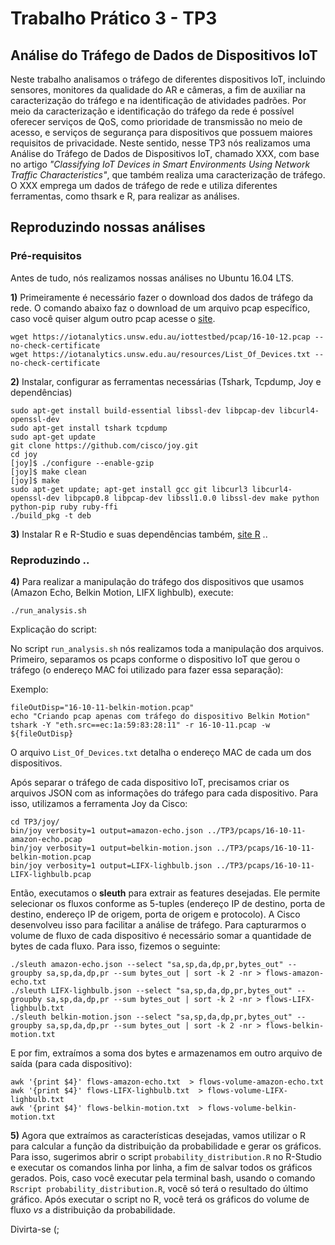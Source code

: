 # Trabalho Prático 3 - TP3
 
## Análise do Tráfego de Dados de Dispositivos IoT

Neste trabalho analisamos o tráfego de diferentes dispositivos IoT, incluindo sensores, monitores da qualidade do AR e câmeras, a fim de auxiliar na caracterização do tráfego e na identificação de atividades padrões. Por meio da caracterização e identificação do tráfego da rede é possível oferecer serviços de QoS, como prioridade de transmissão no meio de acesso, e serviços de segurança para dispositivos que possuem maiores requisitos de privacidade. Neste sentido, nesse TP3 nós realizamos uma Análise do Tráfego de Dados de Dispositivos IoT, chamado XXX, com base no artigo *"Classifying IoT Devices in Smart Environments Using Network Traffic Characteristics"*, que também realiza uma caracterização de tráfego. O XXX emprega um dados de tráfego de rede e utiliza diferentes ferramentas, como thsark e R, para realizar as análises.


## Reproduzindo nossas análises

### Pré-requisitos

Antes de tudo, nós realizamos nossas análises no Ubuntu 16.04 LTS.

**1)** Primeiramente é necessário fazer o download dos dados de tráfego da rede. O comando abaixo faz o download de um arquivo pcap específico, caso você quiser algum outro pcap acesse o [site](https://iotanalytics.unsw.edu.au/iottraces.html). 

```
wget https://iotanalytics.unsw.edu.au/iottestbed/pcap/16-10-12.pcap --no-check-certificate
wget https://iotanalytics.unsw.edu.au/resources/List_Of_Devices.txt --no-check-certificate
```

**2)** Instalar, configurar as ferramentas necessárias (Tshark, Tcpdump, Joy e dependências) 

```
sudo apt-get install build-essential libssl-dev libpcap-dev libcurl4-openssl-dev
sudo apt-get install tshark tcpdump
sudo apt-get update
git clone https://github.com/cisco/joy.git
cd joy
[joy]$ ./configure --enable-gzip
[joy]$ make clean
[joy]$ make
sudo apt-get update; apt-get install gcc git libcurl3 libcurl4-openssl-dev libpcap0.8 libpcap-dev libssl1.0.0 libssl-dev make python python-pip ruby ruby-ffi
./build_pkg -t deb

```

**3)** Instalar R e R-Studio e suas dependências também, [site R](https://cloud.r-project.org/bin/linux/ubuntu/README.html) ..

### Reproduzindo ..

**4)** Para realizar a manipulação do tráfego dos dispositivos que usamos (Amazon Echo, Belkin Motion, LIFX lighbulb), execute:

```
./run_analysis.sh
``` 

Explicação do script:

No script ```run_analysis.sh``` nós realizamos toda a manipulação dos arquivos. Primeiro, separamos os pcaps conforme o dispositivo IoT que gerou o tráfego (o endereço MAC foi utilizado para fazer essa separação):

Exemplo:
```
fileOutDisp="16-10-11-belkin-motion.pcap"
echo "Criando pcap apenas com tráfego do dispositivo Belkin Motion"
tshark -Y "eth.src==ec:1a:59:83:28:11" -r 16-10-11.pcap -w ${fileOutDisp}

```
O arquivo ```List_Of_Devices.txt``` detalha o endereço MAC de cada um dos dispositivos.
  
Após separar o tráfego de cada dispositivo IoT, precisamos criar os arquivos JSON com as informações do tráfego para cada dispositivo. Para isso, utilizamos a ferramenta Joy da Cisco:

```
cd TP3/joy/
bin/joy verbosity=1 output=amazon-echo.json ../TP3/pcaps/16-10-11-amazon-echo.pcap
bin/joy verbosity=1 output=belkin-motion.json ../TP3/pcaps/16-10-11-belkin-motion.pcap
bin/joy verbosity=1 output=LIFX-lighbulb.json ../TP3/pcaps/16-10-11-LIFX-lighbulb.pcap
```

Então, executamos o **sleuth** para extrair as features desejadas. Ele permite selecionar os fluxos conforme as 5-tuples (endereço IP de destino, porta de destino, endereço IP de origem, porta de origem e protocolo). A Cisco desenvolveu isso para facilitar a análise de tráfego. Para capturarmos o volume de fluxo de cada dispositivo é necessário somar a quantidade de bytes de cada fluxo. Para isso, fizemos o seguinte:

```
./sleuth amazon-echo.json --select "sa,sp,da,dp,pr,bytes_out" --groupby sa,sp,da,dp,pr --sum bytes_out | sort -k 2 -nr > flows-amazon-echo.txt
./sleuth LIFX-lighbulb.json --select "sa,sp,da,dp,pr,bytes_out" --groupby sa,sp,da,dp,pr --sum bytes_out | sort -k 2 -nr > flows-LIFX-lighbulb.txt
./sleuth belkin-motion.json --select "sa,sp,da,dp,pr,bytes_out" --groupby sa,sp,da,dp,pr --sum bytes_out | sort -k 2 -nr > flows-belkin-motion.txt
```

E por fim, extraímos a soma dos bytes e armazenamos em outro arquivo de saída (para cada dispositivo):

```
awk '{print $4}' flows-amazon-echo.txt  > flows-volume-amazon-echo.txt 
awk '{print $4}' flows-LIFX-lighbulb.txt  > flows-volume-LIFX-lighbulb.txt 
awk '{print $4}' flows-belkin-motion.txt  > flows-volume-belkin-motion.txt 
```

**5)** Agora que extraímos as características desejadas, vamos utilizar o R para calcular a função da distribuição da probabilidade e gerar os gráficos. Para isso, sugerimos abrir o script ```probability_distribution.R``` no R-Studio e executar os comandos linha por linha, a fim de salvar todos os gráficos gerados. Pois, caso você executar pela terminal bash, usando o comando ```Rscript probability_distribution.R```, você só terá o resultado do último gráfico. Após executar o script no R, você terá os gráficos do volume de fluxo *vs* a distribuição da probabilidade.

Divirta-se (;


